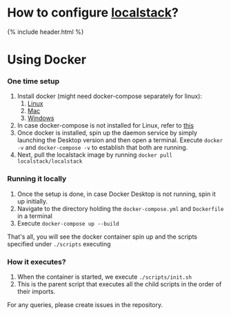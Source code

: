 # How to configure [localstack](https://docs.localstack.cloud/getting-started/quickstart/)?

{% include header.html %}

# Using Docker

### One time setup

1. Install docker (might need docker-compose separately for linux):
   1. [Linux](https://docs.docker.com/desktop/install/linux-install/)
   2. [Mac](https://docs.docker.com/desktop/install/mac-install/)
   3. [Windows](https://docs.docker.com/desktop/install/windows-install/)
2. In case docker-compose is not installed for Linux, refer to [this](https://docs.docker.com/compose/install/#scenario-two-install-the-compose-plugin)
3. Once docker is installed, spin up the daemon service by simply launching the Desktop version and then open a terminal. Execute `docker -v` and `docker-compose -v` to establish that both are running.
4. Next, pull the localstack image by running `docker pull localstack/localstack`

### Running it locally

1. Once the setup is done, in case Docker Desktop is not running, spin it up initially.
2. Navigate to the directory holding the `docker-compose.yml` and `Dockerfile` in a terminal
3. Execute `docker-compose up --build`

That's all, you will see the docker container spin up and the scripts specified under `./scripts` executing

### How it executes?

1. When the container is started, we execute `./scripts/init.sh`
2. This is the parent script that executes all the child scripts in the order of their imports.

For any queries, please create issues in the repository.

